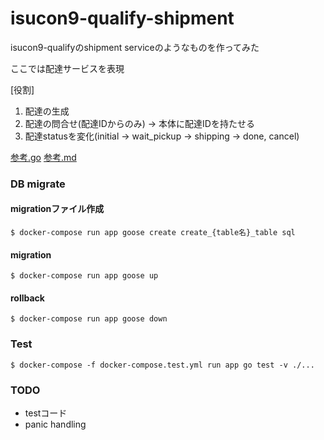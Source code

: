 # isucon9-qualify-shipment
isucon9-qualifyのshipment serviceのようなものを作ってみた

ここでは配達サービスを表現

[役割]
1. 配達の生成
2. 配達の問合せ(配達IDからのみ) -> 本体に配達IDを持たせる
3. 配達statusを変化(initial -> wait_pickup -> shipping -> done, cancel)

[参考.go](https://github.com/isucon/isucon9-qualify/blob/1409a5ca6883f343e024a72fb1fa6227fa57b293/bench/server/shipment.go)
[参考.md](https://github.com/isucon/isucon9-qualify/blob/master/webapp/docs/EXTERNAL_SERVICE_SPEC.md)



### DB migrate

#### migrationファイル作成
```
$ docker-compose run app goose create create_{table名}_table sql
```

#### migration
```
$ docker-compose run app goose up
```

#### rollback
```
$ docker-compose run app goose down
```


### Test
```
$ docker-compose -f docker-compose.test.yml run app go test -v ./...
```

### TODO
- testコード
- panic handling

